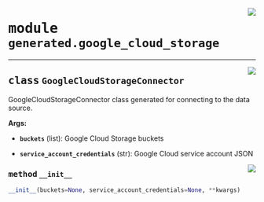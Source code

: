 <!-- markdownlint-disable -->

<a href="../../package/generated/google_cloud_storage.py#L0"><img align="right" style="float:right;" src="https://img.shields.io/badge/-source-cccccc?style=flat-square"></a>

# <kbd>module</kbd> `generated.google_cloud_storage`






---

<a href="../../package/generated/google_cloud_storage.py#L16"><img align="right" style="float:right;" src="https://img.shields.io/badge/-source-cccccc?style=flat-square"></a>

## <kbd>class</kbd> `GoogleCloudStorageConnector`
GoogleCloudStorageConnector class generated for connecting to the data source. 



**Args:**
 


 - <b>`buckets`</b> (list):  Google Cloud Storage buckets 


 - <b>`service_account_credentials`</b> (str):  Google Cloud service account JSON 

<a href="../../package/generated/google_cloud_storage.py#L28"><img align="right" style="float:right;" src="https://img.shields.io/badge/-source-cccccc?style=flat-square"></a>

### <kbd>method</kbd> `__init__`

```python
__init__(buckets=None, service_account_credentials=None, **kwargs)
```









